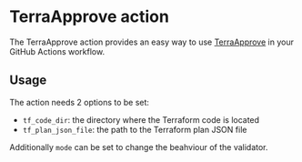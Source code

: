 # TerraApprove action

The TerraApprove action provides an easy way to use [TerraApprove](https://giovannibaratta.github.io/TerraApprove/) in your GitHub Actions workflow.

## Usage

The action needs 2 options to be set:
* `tf_code_dir`: the directory where the Terraform code is located
* `tf_plan_json_file`: the path to the Terraform plan JSON file

Additionally `mode` can be set to change the beahviour of the validator.